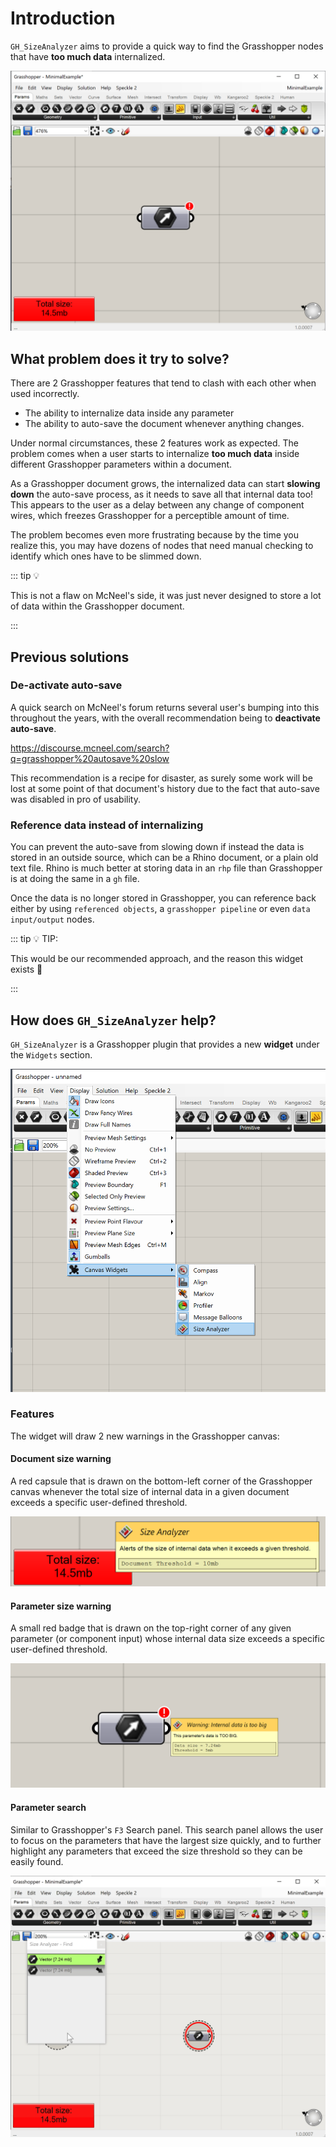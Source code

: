 # Introduction

`GH_SizeAnalyzer` aims to provide a quick way to find the Grasshopper nodes that have **too much data** internalized.

![Parameter warning](./imgs/view-simple.png)

## What problem does it try to solve?

There are 2 Grasshopper features that tend to clash with each other when used incorrectly.

- The ability to internalize data inside any parameter
- The ability to auto-save the document whenever anything changes.

Under normal circumstances, these 2 features work as expected. The problem comes when a user starts to internalize **too much data** inside different Grasshopper parameters within a document.

As a Grasshopper document grows, the internalized data can start **slowing down** the auto-save process, as it needs to save all that internal data too! This appears to the user as a delay between any change of component wires, which freezes Grasshopper for a perceptible amount of time.

The problem becomes even more frustrating because by the time you realize this, you may have dozens of nodes that need manual checking to identify which ones have to be slimmed down.

::: tip :bulb:

This is not a flaw on McNeel's side, it was just never designed to store a lot of data within the Grasshopper document.

:::

## Previous solutions

### De-activate auto-save

A quick search on McNeel's forum returns several user's bumping into this throughout the years, with the overall recommendation being to **deactivate auto-save**.

https://discourse.mcneel.com/search?q=grasshopper%20autosave%20slow

This recommendation is a recipe for disaster, as surely some work will be lost at some point of that document's history due to the fact that auto-save was disabled in pro of usability.

### Reference data instead of internalizing

You can prevent the auto-save from slowing down if instead the data is stored in an outside source, which can be a Rhino document, or a plain old text file. Rhino is much better at storing data in an `rhp` file than Grasshopper is at doing the same in a `gh` file.

Once the data is no longer stored in Grasshopper, you can reference back either by using `referenced objects`, a `grasshopper pipeline` or even `data input/output` nodes.

::: tip :bulb: TIP:

This would be our recommended approach, and the reason this widget exists 🙂

:::

## How does `GH_SizeAnalyzer` help?

`GH_SizeAnalyzer` is a Grasshopper plugin that provides a new **widget** under the `Widgets` section.

![Widget's section](./imgs/display-widgets-menu.png)

### Features

The widget will draw 2 new warnings in the Grasshopper canvas:

#### Document size warning

A red capsule that is drawn on the bottom-left corner of the Grasshopper canvas whenever the total size of internal data in a given document exceeds a specific user-defined threshold.

![Document warning](./imgs/document-warning.png)

#### Parameter size warning

A small red badge that is drawn on the top-right corner of any given parameter (or component input) whose internal data size exceeds a specific user-defined threshold.

![Parameter warning](./imgs/parameter-warning.png)

#### Parameter search

Similar to Grasshopper's `F3` Search panel. This search panel allows the user to focus on the parameters that have the largest size quickly, and to further highlight any parameters that exceed the size threshold so they can be easily found.

![Search panel](./imgs/search-panel.gif)
